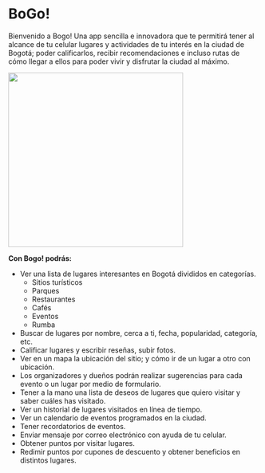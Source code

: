 # BoGo!
Bienvenido a Bogo! Una app sencilla e innovadora que te permitirá tener al alcance de tu celular lugares y actividades de tu interés en la ciudad de Bogotá; poder calificarlos, recibir recomendaciones e incluso rutas de cómo llegar a ellos para poder vivir y disfrutar la ciudad al máximo.

<p>
  <img width="350vw" height="auto" src="https://i.imgur.com/cVh5KZZ.jpg">
</p>

**Con Bogo! podrás:**
- Ver una lista de lugares interesantes en Bogotá divididos en categorías.
  - Sitios turísticos
  - Parques
  - Restaurantes
  - Cafés
  - Eventos
  - Rumba
- Buscar de lugares por nombre, cerca a ti, fecha, popularidad, categoría, etc.
- Calificar lugares y escribir reseñas, subir fotos.
- Ver en un mapa la ubicación del sitio; y cómo ir de un lugar a otro con ubicación.
- Los organizadores y dueños podrán realizar sugerencias para cada evento o un lugar por medio de formulario.
- Tener a la mano una lista de deseos de lugares que quiero visitar y saber cuáles has visitado.
- Ver un historial de lugares visitados en línea de tiempo.
- Ver un calendario de eventos programados en la ciudad.
- Tener recordatorios de eventos.
- Enviar mensaje por correo electrónico con ayuda de tu celular.
- Obtener puntos por visitar lugares.
- Redimir puntos por cupones de descuento y obtener beneficios en distintos lugares.
